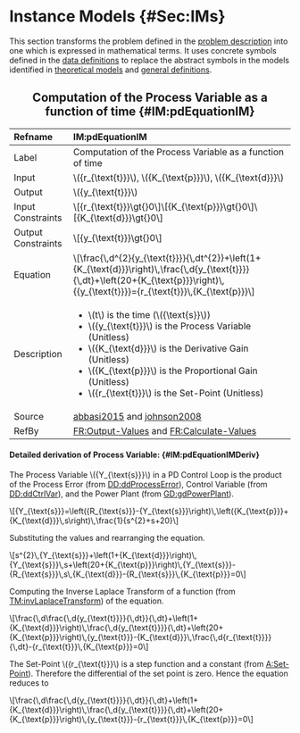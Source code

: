 # Instance Models {#Sec:IMs}

This section transforms the problem defined in the [problem description](./SecProbDesc.md#Sec:ProbDesc) into one which is expressed in mathematical terms. It uses concrete symbols defined in the [data definitions](./SecDDs.md#Sec:DDs) to replace the abstract symbols in the models identified in [theoretical models](./SecTMs.md#Sec:TMs) and [general definitions](./SecGDs.md#Sec:GDs).

<div align="center">

## Computation of the Process Variable as a function of time {#IM:pdEquationIM}

</div>

|Refname           |IM:pdEquationIM                                                                                                                                                                                                                                                                                                      |
|:-----------------|:--------------------------------------------------------------------------------------------------------------------------------------------------------------------------------------------------------------------------------------------------------------------------------------------------------------------|
|Label             |Computation of the Process Variable as a function of time                                                                                                                                                                                                                                                            |
|Input             |\\({r\_{\text{t}}}\\), \\({K\_{\text{p}}}\\), \\({K\_{\text{d}}}\\)                                                                                                                                                                                                                                                  |
|Output            |\\({y\_{\text{t}}}\\)                                                                                                                                                                                                                                                                                                |
|Input Constraints |\\[{r\_{\text{t}}}\gt{}0\\]\\[{K\_{\text{p}}}\gt{}0\\]\\[{K\_{\text{d}}}\gt{}0\\]                                                                                                                                                                                                                                    |
|Output Constraints|\\[{y\_{\text{t}}}\gt{}0\\]                                                                                                                                                                                                                                                                                          |
|Equation          |\\[\frac{\\,d^{2}{y\_{\text{t}}}}{\\,dt^{2}}+\left(1+{K\_{\text{d}}}\right)\\,\frac{\\,d{y\_{\text{t}}}}{\\,dt}+\left(20+{K\_{\text{p}}}\right)\\,{{y\_{\text{t}}}}={r\_{\text{t}}}\\,{K\_{\text{p}}}\\]                                                                                                             |
|Description       |<ul><li>\\(t\\) is the time (\\({\text{s}}\\))</li><li>\\({y\_{\text{t}}}\\) is the Process Variable (Unitless)</li><li>\\({K\_{\text{d}}}\\) is the Derivative Gain (Unitless)</li><li>\\({K\_{\text{p}}}\\) is the Proportional Gain (Unitless)</li><li>\\({r\_{\text{t}}}\\) is the Set-Point (Unitless)</li></ul>|
|Source            |[abbasi2015](./SecReferences.md#abbasi2015) and [johnson2008](./SecReferences.md#johnson2008)                                                                                                                                                                                                                        |
|RefBy             |[FR:Output-Values](./SecFRs.md#outputValues) and [FR:Calculate-Values](./SecFRs.md#calculateValues)                                                                                                                                                                                                                  |

#### Detailed derivation of Process Variable: {#IM:pdEquationIMDeriv}

The Process Variable \\({Y\_{\text{s}}}\\) in a PD Control Loop is the product of the Process Error (from [DD:ddProcessError](./SecDDs.md#DD:ddProcessError)), Control Variable (from [DD:ddCtrlVar](./SecDDs.md#DD:ddCtrlVar)), and the Power Plant (from [GD:gdPowerPlant](./SecGDs.md#GD:gdPowerPlant)).

\\[{Y\_{\text{s}}}=\left({R\_{\text{s}}}-{Y\_{\text{s}}}\right)\\,\left({K\_{\text{p}}}+{K\_{\text{d}}}\\,s\right)\\,\frac{1}{s^{2}+s+20}\\]

Substituting the values and rearranging the equation.

\\[s^{2}\\,{Y\_{\text{s}}}+\left(1+{K\_{\text{d}}}\right)\\,{Y\_{\text{s}}}\\,s+\left(20+{K\_{\text{p}}}\right)\\,{Y\_{\text{s}}}-{R\_{\text{s}}}\\,s\\,{K\_{\text{d}}}-{R\_{\text{s}}}\\,{K\_{\text{p}}}=0\\]

Computing the Inverse Laplace Transform of a function (from [TM:invLaplaceTransform](./SecTMs.md#TM:invLaplaceTransform)) of the equation.

\\[\frac{\\,d\frac{\\,d{y\_{\text{t}}}}{\\,dt}}{\\,dt}+\left(1+{K\_{\text{d}}}\right)\\,\frac{\\,d{y\_{\text{t}}}}{\\,dt}+\left(20+{K\_{\text{p}}}\right)\\,{y\_{\text{t}}}-{K\_{\text{d}}}\\,\frac{\\,d{r\_{\text{t}}}}{\\,dt}-{r\_{\text{t}}}\\,{K\_{\text{p}}}=0\\]

The Set-Point \\({r\_{\text{t}}}\\) is a step function and a constant (from [A:Set-Point](./SecAssumps.md#setPointConstant)). Therefore the differential of the set point is zero. Hence the equation reduces to

\\[\frac{\\,d\frac{\\,d{y\_{\text{t}}}}{\\,dt}}{\\,dt}+\left(1+{K\_{\text{d}}}\right)\\,\frac{\\,d{y\_{\text{t}}}}{\\,dt}+\left(20+{K\_{\text{p}}}\right)\\,{y\_{\text{t}}}-{r\_{\text{t}}}\\,{K\_{\text{p}}}=0\\]
